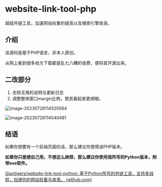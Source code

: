 # website-link-tool-php
超级外链工具，加速网站权重的提高以及搜索引擎收录。

## 介绍

该源码是基于PHP语言，非本人原创。

从网上看到很多地方下载都是乱七八糟的收费，便将其开源出来。

## 二改部分

1. 去除无用的说明与更新日志
2. 调整整体窗口margin比例，使其看起来更顺眼。

![image-20230728114520564](https://myfile.qian.blue/image/2023/07/803932fd40909a6d4b722ab96fbac06b.png)

![image-20230728114540481](https://myfile.qian.blue/image/2023/07/6144a12733a209e3ff601831910cf7e9.png)

## 结语

如果你想要有一个前端页面的话，那么建议你使用该PHP版本。

**如果你只是想自己用，不想这么麻烦，那么建议你使用我所写的Python版本，附带exe软件。**

[Qiantigers/website-link-tool-python: 基于Python所写的外链工具，支持多线程，加速你的网站权重与收录。 (github.com)](https://github.com/Qiantigers/website-link-tool-python)

